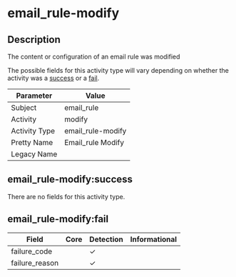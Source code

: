 email_rule-modify
=================

Description
-----------
The content or configuration of an email rule was modified

The possible fields for this activity type will vary depending on whether the activity was a [success](#email_rule-modifysuccess) or a [fail](#email_rule-modifyfail).

| Parameter     | Value             |
| ------------- | ----------------- |
| Subject       | email_rule        |
| Activity      | modify            |
| Activity Type | email_rule-modify |
| Pretty Name   | Email_rule Modify |
| Legacy Name   |                   |

email_rule-modify:success
-------------------------

There are no fields for this activity type.


email_rule-modify:fail
----------------------

| Field          | Core | Detection | Informational |
| -------------- | ---- | --------- | ------------- |
| failure_code   |      | &#10003;  |               |
| failure_reason |      | &#10003;  |               |
